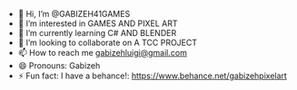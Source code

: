 - 👋 Hi, I’m @GABIZEH41GAMES
- 👀 I’m interested in GAMES AND PIXEL ART
- 🌱 I’m currently learning C# AND BLENDER
- 💞️ I’m looking to collaborate on A TCC PROJECT
- 📫 How to reach me gabizehluigi@gmail.com
- 😄 Pronouns: Gabizeh
- ⚡ Fun fact: I have a behance!: https://www.behance.net/gabizehpixelart

<!---
GABIZEH41GAMES/GABIZEH41GAMES is a ✨ special ✨ repository because its `README.md` (this file) appears on your GitHub profile.
You can click the Preview link to take a look at your changes.
--->
